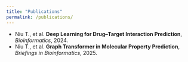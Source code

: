 ```yaml
---
title: "Publications"
permalink: /publications/
---
```


- Niu T., et al. **Deep Learning for Drug–Target Interaction Prediction**, *Bioinformatics*, 2024.  
- Niu T., et al. **Graph Transformer in Molecular Property Prediction**, *Briefings in Bioinformatics*, 2025.
